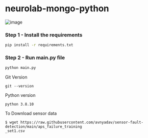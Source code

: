 # neurolab-mongo-python

![image](https://user-images.githubusercontent.com/57321948/196933065-4b16c235-f3b9-4391-9cfe-4affcec87c35.png)

### Step 1 - Install the requirements

```bash
pip install -r requirements.txt
```

### Step 2 - Run main.py file

```bash
python main.py
```
Git Version

```
git --version

````
Python version
```
python 3.8.10
```
To Download sensor data
`````
$ wget https://raw.githubusercontent.com/avnyadav/sensor-fault-detection/main/aps_failure_training
_set1.csv

